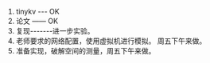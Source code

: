 1. tinykv  --- OK
2. 论文 —— OK 
3. 复现-------进一步实验。
4. 老师要求的网络配置，使用虚拟机进行模拟。 周五下午来做。
5. 准备实现，破解空间的测量，周五下午来做。